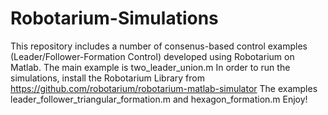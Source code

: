 # Robotarium-Simulations
This repository includes a number of consenus-based control examples (Leader/Follower-Formation Control) developed using Robotarium on Matlab.
The main example is two_leader_union.m 
In order to run the simulations, install the Robotarium Library from https://github.com/robotarium/robotarium-matlab-simulator
The examples leader_follower_triangular_formation.m and hexagon_formation.m
Enjoy!
